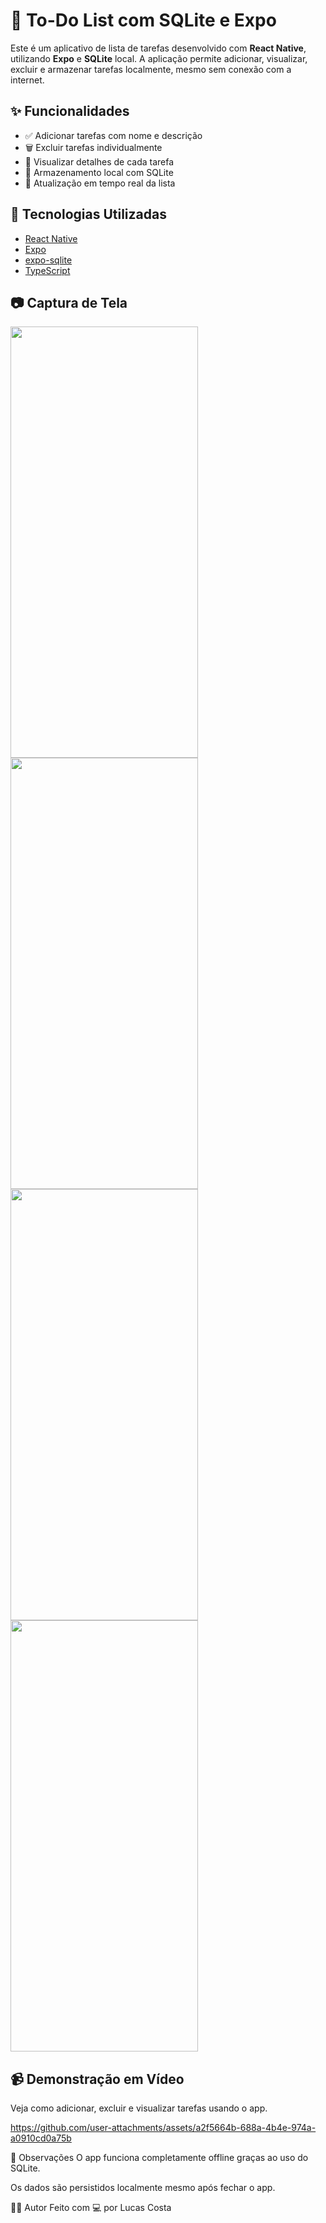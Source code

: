 # 📝 To-Do List com SQLite e Expo

Este é um aplicativo de lista de tarefas desenvolvido com **React Native**, utilizando **Expo** e **SQLite** local. A aplicação permite adicionar, visualizar, excluir e armazenar tarefas localmente, mesmo sem conexão com a internet.

## ✨ Funcionalidades

- ✅ Adicionar tarefas com nome e descrição
- 🗑️ Excluir tarefas individualmente
- 📄 Visualizar detalhes de cada tarefa
- 💾 Armazenamento local com SQLite
- 🔄 Atualização em tempo real da lista

## 🚀 Tecnologias Utilizadas

- [React Native](https://reactnative.dev/)
- [Expo](https://expo.dev/)
- [expo-sqlite](https://docs.expo.dev/versions/latest/sdk/sqlite/)
- [TypeScript](https://www.typescriptlang.org/)

## 📷 Captura de Tela

<img src="https://github.com/user-attachments/assets/6aaaa6c8-7cd6-4676-96e1-708289bf8619" width="300" height="690">
<img src="https://github.com/user-attachments/assets/d44bfc28-b416-44e1-b79b-c4ae823373e9" width="300" height="690">
<img src="https://github.com/user-attachments/assets/c18dcf45-5a6a-46ec-8e43-ba2dd0981775" width="300" height="690">
<img src="https://github.com/user-attachments/assets/f03d3ed9-eb38-4015-8f16-5357fa0728b7" width="300" height="690">

## 📹 Demonstração em Vídeo

Veja como adicionar, excluir e visualizar tarefas usando o app.

https://github.com/user-attachments/assets/a2f5664b-688a-4b4e-974a-a0910cd0a75b

📌 Observações
O app funciona completamente offline graças ao uso do SQLite.

Os dados são persistidos localmente mesmo após fechar o app.

👨‍💻 Autor
Feito com 💻 por Lucas Costa

